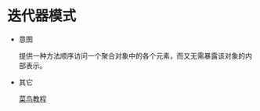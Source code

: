 # 迭代器模式

- 意图

    提供一种方法顺序访问一个聚合对象中的各个元素，而又无需暴露该对象的内部表示。

- 其它

    [菜鸟教程](http://www.runoob.com/design-pattern/iterator-pattern.html)

